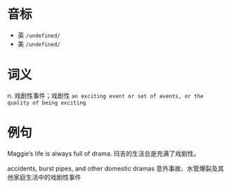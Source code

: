 # 音标

- 英 `/undefined/`
- 美 `/undefined/`

# 词义

n. 戏剧性事件；戏剧性
`an exciting event or set of events, or the quality of being exciting`

# 例句

Maggie’s life is always full of drama.
玛吉的生活总是充满了戏剧性。

accidents, burst pipes, and other domestic dramas
意外事故、水管爆裂及其他家庭生活中的戏剧性事件


